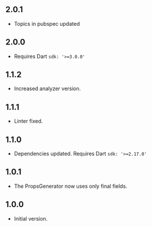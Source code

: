 ## 2.0.1

- Topics in pubspec updated

## 2.0.0

- Requires Dart `sdk: '>=3.0.0'`

## 1.1.2

- Increased analyzer version.

## 1.1.1

- Linter fixed.

## 1.1.0

- Dependencies updated. Requires Dart `sdk: '>=2.17.0'`

## 1.0.1

- The PropsGenerator now uses only final fields.

## 1.0.0

- Initial version.
